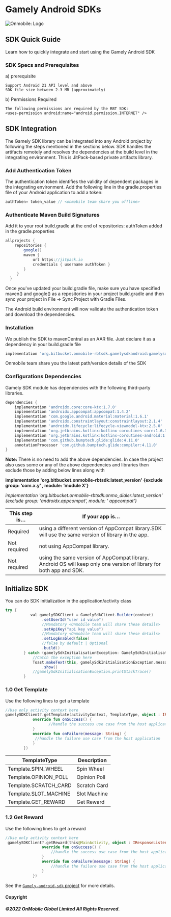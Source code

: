 # Gamely Android SDKs

![Onmobile: Logo](http://t0.gstatic.com/images?q=tbn:ANd9GcQ7a6C5baa2f_3KA2zVpouH29tMGgRfcCn1PGuubySgbFbKuMxg)


## SDK Quick Guide
Learn how to quickly integrate and start using the Gamely Android SDK

### SDK Specs and Prerequisites
a) prerequisite

    Support Android 21 API level and above
    SDK file size between 2-3 MB (approximately)

b) Permissions Required

    The following permissions are required by the RBT SDK:
    <uses-permission android:name="android.permission.INTERNET" />

## SDK Integration
The Gamely SDK library can be integrated into any Android project by following the steps mentioned in the sections below. SDK handles the artifacts remotely and resolves the dependencies at the build level in the integrating environment. This is JitPack-based private artifacts library.



### Add Authentication Token
The authentication token identifies the validity of dependent packages in the integrating environment. 
Add the following line in the gradle.properties file of your Android application to add a token:



 ```groovy
authToken= token_value // <onmobile team share you offline>
```

### Authenticate Maven Build Signatures
Add it to your root build.gradle at the end of repositories: authToken added in the gradle.properties

```groovy
allprojects {
    repositories {
        google()
        maven {
            url https://jitpack.io
            credentials { username authToken }
        }
     }
  }
```
Once you've updated your build.gradle file, make sure you have specified maven() and google() as a repositories in your project build.gradle and then sync your project in File -> Sync Project with Gradle Files.

The Android build environment will now validate the authentication token and download the dependencies.

### Installation 
We publish the SDK to mavenCentral as an AAR file. Just declare it as a dependency in your build.gradle file
```groovy
implementation 'org.bitbucket.onmobile-rbtsdk.gamelysdkandroid:gamelysdk:st_0.0.8'
```
Onmobile team share you the latest path/version details of the SDK

### Configurations Dependencies
Gamely SDK module has dependencies with the following third-party libraries.

```groovy
dependencies {
    implementation 'androidx.core:core-ktx:1.7.0'
    implementation 'androidx.appcompat:appcompat:1.4.2'
    implementation 'com.google.android.material:material:1.6.1'
    implementation 'androidx.constraintlayout:constraintlayout:2.1.4'
    implementation 'androidx.lifecycle:lifecycle-viewmodel-ktx:2.5.0'
    implementation 'org.jetbrains.kotlinx:kotlinx-coroutines-core:1.6.3'
    implementation 'org.jetbrains.kotlinx:kotlinx-coroutines-android:1.6.3'
    implementation 'com.github.bumptech.glide:glide:4.11.0'
    annotationProcessor 'com.github.bumptech.glide:compiler:4.11.0'
}
```

**Note:**
There is no need to add the above dependencies.
In case the project also uses some or any of the above dependencies and libraries then exclude those by adding below lines along with 

**implementation 'org.bitbucket.onmobile-rbtsdk:latest_version'**
**{exclude group: ‘com.x.y’ , module: ‘module X’}**


*implementation 'org.bitbucket.onmobile-rbtsdk:onmo_dialer:latest_version' 
{exclude group: 'androidx.appcompat', module: ' appcompat'}*

This step is…  | If your app is…
-------------- | -------------
Required       | using a different version of AppCompat library.SDK will use the same version of library in the app.
Not required	|  not using AppCompat library.
Not required	| using the same version of AppCompat library. Android OS will keep only one version of library for both app and SDK.


## Initialize SDK
You can do SDK initialization in the application/activity class
```groovy
try {
           val gamelySDKClient = GamelySdkClient.Builder(context)
                .setUserId("user id value") 
                //Mandatory <Onmobile team will share these details>
                .setApiKey("api key value")
                //Mandatory <Onmobile team will share these details>
                .setLogEnabled(false)
                //false by default | Optional
                .build()
        } catch (gamelySdkInitialisationException: GamelySdkInitialisationException) {
            //Catch the exception here
            Toast.makeText(this, gamelySdkInitialisationException.message, Toast.LENGTH_SHORT)
                .show()
            //gamelySdkInitialisationException.printStackTrace()
        }
```

### 1.0 Get Template
Use the following lines to get a template

```kotlin
//Use only activity context here
gamelySDKClient?.getTemplate(activityContext, TemplateType, object : IResponseListener {
            override fun onSuccess() {
                   //handle the success use case from the host application 
            }
            override fun onFailure(message: String) {
             //handle the failure use case from the host application 
            }
        })
```

TemplateType  | Description
------------- | -------------
Template.SPIN_WHEEL | Spin Wheel
Template.OPINION_POLL | Opinion Poll
Template.SCRATCH_CARD | Scratch Card
Template.SLOT_MACHINE | Slot Machine
Template.GET_REWARD | Get Reward

### 1.2 Get Reward
Use the following lines to get a reward

```kotlin
//Use only activity context here
 gamelySDKClient?.getReward(this@MainActivity, object : IResponseListener {
                override fun onSuccess() {
                    //handle the success use case from the host application 
                }
                override fun onFailure(message: String) {
                    //handle the failure use case from the host application 
                }
            })
```

See the [`Gamely-android-sdk` project](https://github.com/OnmobileGamely/Gamely-android-sdk/) for more details.


#### Copyright

##### ©2022 OnMobile Global Limited All Rights Reserved.
